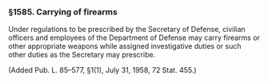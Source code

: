 ### §1585. Carrying of firearms ###

Under regulations to be prescribed by the Secretary of Defense, civilian officers and employees of the Department of Defense may carry firearms or other appropriate weapons while assigned investigative duties or such other duties as the Secretary may prescribe.

(Added Pub. L. 85–577, §1(1), July 31, 1958, 72 Stat. 455.)